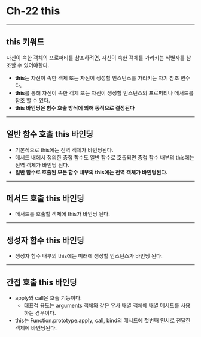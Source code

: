 # Ch-22 this

---

## this 키워드
  자신이 속한 객체의 프로퍼티를 참조하려면, 자신이 속한 객체를 가리키는 식별자를 참조할 수 있어야한다.
- **this**는 자신이 속한 객체 또는 자신이 생성할 인스턴스를 가리키는 자기 참조 변수다.
- **this**를 통해 자신이 속한 객체 또는 자신이 생성할 인스턴스의 프로퍼티나 메서드를 참조 할 수 있다.
- **this 바인딩은 함수 호출 방식에 의해 동적으로 결정된다**
  
---

## 일반 함수 호출 this 바인딩
- 기본적으로 this에는 전역 객체가 바인딩된다.
- 메서드 내에서 정의한 중첩 함수도 일반 함수로 호출되면 중첩 함수 내부의 this에는 전역 객체가 바인딩 된다.
- **일반 함수로 호출된 모든 함수 내부의 this에는 전역 객체가 바인딩된다.**
  
---

## 메서드 호출 this 바인딩
- 메서드를 호출할 객체에 this가 바인딩 된다.

---

## 생성자 함수 this 바인딩
- 생성자 함수 내부의 this에는 미래에 생성할 인스턴스가 바인딩 된다.

---

## 간접 호출 this 바인딩
- apply와 call은 호출 기능이다.
  - 대표적 용도는 arguments 객체와 같은 유사 배열 객체에 배열 메서드를 사용하는 경우이다. 
- this는 Function.prototype.apply, call, bind의 메서드에 첫번째 인서로 전달한 객체에 바인딩된다.
